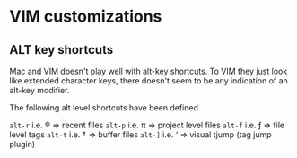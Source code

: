 # VIM customizations


## ALT key shortcuts
Mac and VIM doesn't play well with alt-key shortcuts. To VIM they just look like extended character keys, there doesn't seem to be any indication of an alt-key modifier.

The following alt level shortcuts have been defined

`alt-r` i.e. ® => recent files
`alt-p` i.e. π => project level files
`alt-f` i.e. ƒ => file level tags
`alt-t` i.e. † => buffer files
`alt-]` i.e. ‘ => visual tjump (tag jump plugin)
